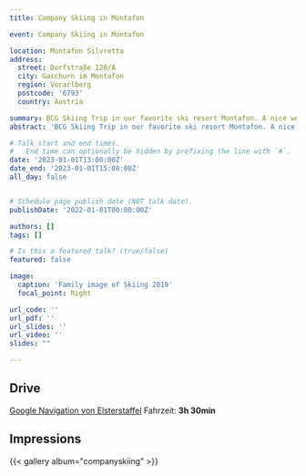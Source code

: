 ```yaml
---
title: Company Skiing in Montafon

event: Company Skiing in Montafon

location: Montafon Silvretta
address:
  street: Dorfstraße 128/A 
  city: Gaschurn im Montafon
  region: Vorarlberg
  postcode: '6793'
  country: Austria

summary: BCG Skiing Trip in our favorite ski resort Montafon. A nice weekend of enjoying deep snow and the mountains.
abstract: 'BCG Skiing Trip in our favorite ski resort Montafon. A nice weekend of enjoying deep snow and the mountains.'

# Talk start and end times.
#   End time can optionally be hidden by prefixing the line with `#`.
date: '2023-01-01T13:00:00Z'
date_end: '2023-01-01T15:00:00Z'
all_day: false


# Schedule page publish date (NOT talk date).
publishDate: '2022-01-01T00:00:00Z'

authors: []
tags: []

# Is this a featured talk? (true/false)
featured: false

image:
  caption: 'Family image of Skiing 2019'
  focal_point: Right

url_code: ''
url_pdf: ''
url_slides: ''
url_video: ''
slides: ""

---
```

## Drive

[Google Navigation von Elsterstaffel](https://goo.gl/maps/h5PfoQymmQnnVBa27)
Fahrzeit: **3h 30min**

## Impressions

{{< gallery album="companyskiing" >}}

